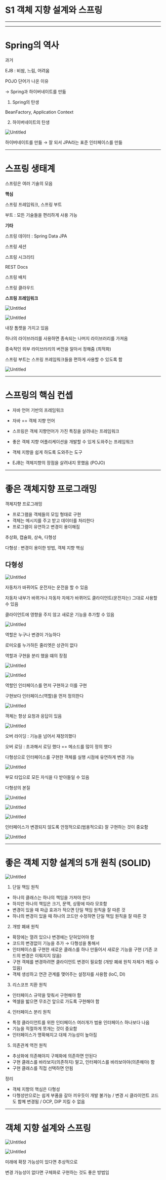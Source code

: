 # S1 객체 지향 설계와 스프링

---

---

# Spring의 역사

과거

EJB : 비쌈, 느림, 어려움

POJO 단어가 나온 이유

→ Spring과 하이버네이트를 만듦

1) Spring의 탄생

BeanFactory, Application Context

2) 하이버네이트의 탄생

![Untitled](S1%20%E1%84%80%E1%85%A2%E1%86%A8%E1%84%8E%E1%85%A6%20%E1%84%8C%E1%85%B5%E1%84%92%E1%85%A3%E1%86%BC%20%E1%84%89%E1%85%A5%E1%86%AF%E1%84%80%E1%85%A8%E1%84%8B%E1%85%AA%20%E1%84%89%E1%85%B3%E1%84%91%E1%85%B3%E1%84%85%E1%85%B5%E1%86%BC%20f6b0a4542795438aba9a7d92d8eaec0b/Untitled.png)

하이버네이트를 만듦 → 잘 되서 JPA라는 표준 인터페이스를 만듦

---

# 스프링 생태계

스프링은 여러 기술의 모음

**핵심**

스프링 프레임워크, 스프링 부트

부트 : 모든 기술들을 편리하게 사용 가능

**기타**

스프링 데이터 : Spring Data JPA 

스프링 세션 

스프링 시크리티 

REST Docs

스프링 배치

스프링 클라우드

**스프링 프레임워크**

![Untitled](S1%20%E1%84%80%E1%85%A2%E1%86%A8%E1%84%8E%E1%85%A6%20%E1%84%8C%E1%85%B5%E1%84%92%E1%85%A3%E1%86%BC%20%E1%84%89%E1%85%A5%E1%86%AF%E1%84%80%E1%85%A8%E1%84%8B%E1%85%AA%20%E1%84%89%E1%85%B3%E1%84%91%E1%85%B3%E1%84%85%E1%85%B5%E1%86%BC%20f6b0a4542795438aba9a7d92d8eaec0b/Untitled%201.png)

![Untitled](S1%20%E1%84%80%E1%85%A2%E1%86%A8%E1%84%8E%E1%85%A6%20%E1%84%8C%E1%85%B5%E1%84%92%E1%85%A3%E1%86%BC%20%E1%84%89%E1%85%A5%E1%86%AF%E1%84%80%E1%85%A8%E1%84%8B%E1%85%AA%20%E1%84%89%E1%85%B3%E1%84%91%E1%85%B3%E1%84%85%E1%85%B5%E1%86%BC%20f6b0a4542795438aba9a7d92d8eaec0b/Untitled%202.png)

내장 톰켓을 가지고 있음

하나의 라이브러리를 사용하면 종속되는 나머지 라이브러리를 가져옴

종속적인 외부 라이브러리의 버전을 알아서 정해줌 (최적화)

스프링 부트는 스프링 프레임워크들을 편하게 사용할 수 있도록 함

![Untitled](S1%20%E1%84%80%E1%85%A2%E1%86%A8%E1%84%8E%E1%85%A6%20%E1%84%8C%E1%85%B5%E1%84%92%E1%85%A3%E1%86%BC%20%E1%84%89%E1%85%A5%E1%86%AF%E1%84%80%E1%85%A8%E1%84%8B%E1%85%AA%20%E1%84%89%E1%85%B3%E1%84%91%E1%85%B3%E1%84%85%E1%85%B5%E1%86%BC%20f6b0a4542795438aba9a7d92d8eaec0b/Untitled%203.png)

---

# 스프링의 핵심 컨셉

- 자바 언어 기반의 프레임워크
- 자바 == 객체 지향 언어
- 스프링은 객체 지향언어가 가진 특징을 살려내는 프레임워크
- 좋은 객체 지향 어플리케이션을 개발할 수 있게 도와주는 프레임워크
- 객체 지향을 쉽게 하도록 도와주는 도구

- EJB는 객체지향의 장점을 살려내지 못했음 (POJO)

---

# 좋은 객체지향 프로그래밍

객체지향 프로그래밍

- 프로그램을 객체들의 모임 형태로 구현
- 객체는 메시지를 주고 받고 데이터를 처리한다
- 프로그램이 유연하고 변경이 용이해짐

추상화, 캡슐화, 상속, 다형성 

다형성 : 변경이 용이한 방법, 객체 지향 핵심

## 다형성

![Untitled](S1%20%E1%84%80%E1%85%A2%E1%86%A8%E1%84%8E%E1%85%A6%20%E1%84%8C%E1%85%B5%E1%84%92%E1%85%A3%E1%86%BC%20%E1%84%89%E1%85%A5%E1%86%AF%E1%84%80%E1%85%A8%E1%84%8B%E1%85%AA%20%E1%84%89%E1%85%B3%E1%84%91%E1%85%B3%E1%84%85%E1%85%B5%E1%86%BC%20f6b0a4542795438aba9a7d92d8eaec0b/Untitled%204.png)

자동차가 바뀌어도 운전자는 운전을 할 수 있음

자동차 내부가 바뀌거나 자동차 자체가 바뀌어도 클라이언트(운전자는) 그대로 사용할 수 있음

클라이언트에 영향을 주지 않고 새로운 기능을 추가할 수 있음

![Untitled](S1%20%E1%84%80%E1%85%A2%E1%86%A8%E1%84%8E%E1%85%A6%20%E1%84%8C%E1%85%B5%E1%84%92%E1%85%A3%E1%86%BC%20%E1%84%89%E1%85%A5%E1%86%AF%E1%84%80%E1%85%A8%E1%84%8B%E1%85%AA%20%E1%84%89%E1%85%B3%E1%84%91%E1%85%B3%E1%84%85%E1%85%B5%E1%86%BC%20f6b0a4542795438aba9a7d92d8eaec0b/Untitled%205.png)

역할은 누구나 변경이 가능하다

로미오를 누가하든 줄리엣은 상관이 없다

역할과 구현을 분리 했을 떄의 장점

![Untitled](S1%20%E1%84%80%E1%85%A2%E1%86%A8%E1%84%8E%E1%85%A6%20%E1%84%8C%E1%85%B5%E1%84%92%E1%85%A3%E1%86%BC%20%E1%84%89%E1%85%A5%E1%86%AF%E1%84%80%E1%85%A8%E1%84%8B%E1%85%AA%20%E1%84%89%E1%85%B3%E1%84%91%E1%85%B3%E1%84%85%E1%85%B5%E1%86%BC%20f6b0a4542795438aba9a7d92d8eaec0b/Untitled%206.png)

![Untitled](S1%20%E1%84%80%E1%85%A2%E1%86%A8%E1%84%8E%E1%85%A6%20%E1%84%8C%E1%85%B5%E1%84%92%E1%85%A3%E1%86%BC%20%E1%84%89%E1%85%A5%E1%86%AF%E1%84%80%E1%85%A8%E1%84%8B%E1%85%AA%20%E1%84%89%E1%85%B3%E1%84%91%E1%85%B3%E1%84%85%E1%85%B5%E1%86%BC%20f6b0a4542795438aba9a7d92d8eaec0b/Untitled%207.png)

역할인 인터페이스를 먼저 구현하고 이를 구현

구현보다 인터페이스(역할)을 먼저 정의한다

![Untitled](S1%20%E1%84%80%E1%85%A2%E1%86%A8%E1%84%8E%E1%85%A6%20%E1%84%8C%E1%85%B5%E1%84%92%E1%85%A3%E1%86%BC%20%E1%84%89%E1%85%A5%E1%86%AF%E1%84%80%E1%85%A8%E1%84%8B%E1%85%AA%20%E1%84%89%E1%85%B3%E1%84%91%E1%85%B3%E1%84%85%E1%85%B5%E1%86%BC%20f6b0a4542795438aba9a7d92d8eaec0b/Untitled%208.png)

객체는 항상 요청과 응답이 있음

![Untitled](S1%20%E1%84%80%E1%85%A2%E1%86%A8%E1%84%8E%E1%85%A6%20%E1%84%8C%E1%85%B5%E1%84%92%E1%85%A3%E1%86%BC%20%E1%84%89%E1%85%A5%E1%86%AF%E1%84%80%E1%85%A8%E1%84%8B%E1%85%AA%20%E1%84%89%E1%85%B3%E1%84%91%E1%85%B3%E1%84%85%E1%85%B5%E1%86%BC%20f6b0a4542795438aba9a7d92d8eaec0b/Untitled%209.png)

오버 라이딩 : 기능을 넘어서 재정의했다

오버 로딩 : 초과해서 로딩 했다 == 메소드를 많이 정의 했다

다형성으로 인터페이스를 구현한 객체를 실행 시점에 유연하게 변경 가능

![Untitled](S1%20%E1%84%80%E1%85%A2%E1%86%A8%E1%84%8E%E1%85%A6%20%E1%84%8C%E1%85%B5%E1%84%92%E1%85%A3%E1%86%BC%20%E1%84%89%E1%85%A5%E1%86%AF%E1%84%80%E1%85%A8%E1%84%8B%E1%85%AA%20%E1%84%89%E1%85%B3%E1%84%91%E1%85%B3%E1%84%85%E1%85%B5%E1%86%BC%20f6b0a4542795438aba9a7d92d8eaec0b/Untitled%2010.png)

부모 타입으로 모든 자식을 다 받아들일 수 있음

다형성의 본질

![Untitled](S1%20%E1%84%80%E1%85%A2%E1%86%A8%E1%84%8E%E1%85%A6%20%E1%84%8C%E1%85%B5%E1%84%92%E1%85%A3%E1%86%BC%20%E1%84%89%E1%85%A5%E1%86%AF%E1%84%80%E1%85%A8%E1%84%8B%E1%85%AA%20%E1%84%89%E1%85%B3%E1%84%91%E1%85%B3%E1%84%85%E1%85%B5%E1%86%BC%20f6b0a4542795438aba9a7d92d8eaec0b/Untitled%2011.png)

![Untitled](S1%20%E1%84%80%E1%85%A2%E1%86%A8%E1%84%8E%E1%85%A6%20%E1%84%8C%E1%85%B5%E1%84%92%E1%85%A3%E1%86%BC%20%E1%84%89%E1%85%A5%E1%86%AF%E1%84%80%E1%85%A8%E1%84%8B%E1%85%AA%20%E1%84%89%E1%85%B3%E1%84%91%E1%85%B3%E1%84%85%E1%85%B5%E1%86%BC%20f6b0a4542795438aba9a7d92d8eaec0b/Untitled%2012.png)

![Untitled](S1%20%E1%84%80%E1%85%A2%E1%86%A8%E1%84%8E%E1%85%A6%20%E1%84%8C%E1%85%B5%E1%84%92%E1%85%A3%E1%86%BC%20%E1%84%89%E1%85%A5%E1%86%AF%E1%84%80%E1%85%A8%E1%84%8B%E1%85%AA%20%E1%84%89%E1%85%B3%E1%84%91%E1%85%B3%E1%84%85%E1%85%B5%E1%86%BC%20f6b0a4542795438aba9a7d92d8eaec0b/Untitled%2013.png)

인터페이스가 변경되지 않도록 안정적으로(범용적으로) 잘 구현하는 것이 중요함

![Untitled](S1%20%E1%84%80%E1%85%A2%E1%86%A8%E1%84%8E%E1%85%A6%20%E1%84%8C%E1%85%B5%E1%84%92%E1%85%A3%E1%86%BC%20%E1%84%89%E1%85%A5%E1%86%AF%E1%84%80%E1%85%A8%E1%84%8B%E1%85%AA%20%E1%84%89%E1%85%B3%E1%84%91%E1%85%B3%E1%84%85%E1%85%B5%E1%86%BC%20f6b0a4542795438aba9a7d92d8eaec0b/Untitled%2014.png)

---

# 좋은 객체 지향 설계의 5개 원칙 (SOLID)

![Untitled](S1%20%E1%84%80%E1%85%A2%E1%86%A8%E1%84%8E%E1%85%A6%20%E1%84%8C%E1%85%B5%E1%84%92%E1%85%A3%E1%86%BC%20%E1%84%89%E1%85%A5%E1%86%AF%E1%84%80%E1%85%A8%E1%84%8B%E1%85%AA%20%E1%84%89%E1%85%B3%E1%84%91%E1%85%B3%E1%84%85%E1%85%B5%E1%86%BC%20f6b0a4542795438aba9a7d92d8eaec0b/Untitled%2015.png)

1) 단일 책임 원칙

- 하나의 클래스는 하나의 책임을 가져야 한다
- 하지만 하나의 책임은 크기, 문맥, 상황에 따라 모호함
- 변경이 있을 때 파급 효과가 적으면 단일 책임 원칙을 잘 따른 것
- 하나의 변경이 있을 때 하나의 코드만 수정하면 단일 책임 원칙을 잘 따른 것

2) 개방 폐쇄 원칙

- 확장에는 열려 있으나 변경에는 닫혀있어야 함
- 코드의 변경없이 기능을 추가 → 다형성을 통해서
- 인터페이스를 구현한 새로운 클래스를 하나 만들어서 새로운 기능을 구현 (기존 코드의 변경은 이뤄지지 않음)
- 구현 객체를 변경하려면 클라이언트 변경이 필요함 (개방 폐쇄 원칙 자체가 깨질 수 있음)
- 객체 생성하고 연관 관계를 맺어주는 설정자를 사용함 (IoC, DI)

3) 리스코프 치환 원칙

- 인터페이스 규약을 맞춰서 구현해야 함
- 엑셀을 밟으면 무조건 앞으로 가도록 구현해야 함

4) 인터페이스 분리 원칙

- 특정 클라이언트를 위한 인터페이스 여러개가 범용 인터페이스 하나보다 나음
- 기능을 적절하게 쪼개는 것이 중요함
- 인터페이스가 명확해지고 대체 가능성이 높아짐

5) 의존관계 역전 원칙

- 추상화에 의존해야지 구체화에 의존하면 안된다
- 구현 클래스를 바라보지(의존하지) 말고, 인터페이스를 바라보아야(의존해야) 함
- 구현 클래스를 직접 선택하면 안됨

정리

- 객체 지향의 핵심은 다형성
- 다형성만으로는 쉽게 부품을 갈아 끼우듯이 개발 불가능 / 변경 시 클라이언트 코드도 함꼐 변경됨 / OCP, DIP 지킬 수 없음

---

# 객체 지향 설계와 스프링

![Untitled](S1%20%E1%84%80%E1%85%A2%E1%86%A8%E1%84%8E%E1%85%A6%20%E1%84%8C%E1%85%B5%E1%84%92%E1%85%A3%E1%86%BC%20%E1%84%89%E1%85%A5%E1%86%AF%E1%84%80%E1%85%A8%E1%84%8B%E1%85%AA%20%E1%84%89%E1%85%B3%E1%84%91%E1%85%B3%E1%84%85%E1%85%B5%E1%86%BC%20f6b0a4542795438aba9a7d92d8eaec0b/Untitled%2016.png)

![Untitled](S1%20%E1%84%80%E1%85%A2%E1%86%A8%E1%84%8E%E1%85%A6%20%E1%84%8C%E1%85%B5%E1%84%92%E1%85%A3%E1%86%BC%20%E1%84%89%E1%85%A5%E1%86%AF%E1%84%80%E1%85%A8%E1%84%8B%E1%85%AA%20%E1%84%89%E1%85%B3%E1%84%91%E1%85%B3%E1%84%85%E1%85%B5%E1%86%BC%20f6b0a4542795438aba9a7d92d8eaec0b/Untitled%2017.png)

미래에 확장 가능성이 있다면 추상적으로

변경 가능성이 없다면 구체화로 구현하는 것도 좋은 방법임